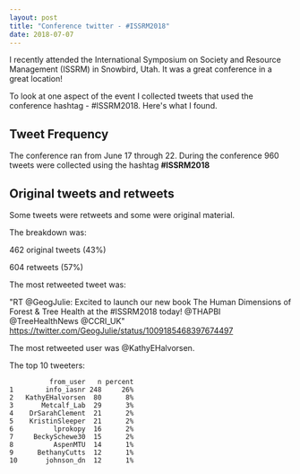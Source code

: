 ```yaml
---
layout: post
title: "Conference twitter - #ISSRM2018"
date: 2018-07-07
---
```


I recently attended the International Symposium on Society and Resource Management (ISSRM) in Snowbird, Utah. It was a great conference in a great location!

To look at one aspect of the event I collected tweets that used the conference hashtag - #ISSRM2018. Here's what I found.


## Tweet Frequency

The conference ran from June 17 through 22. During the conference 960 tweets were collected using the hashtag **#ISSRM2018**

## Original tweets and retweets

Some tweets were retweets and some were original material.

The breakdown was:

462 original tweets (43%)

604 retweets (57%)

The most retweeted tweet was:

"RT @GeogJulie: Excited to launch our new book The Human Dimensions of Forest & Tree Health at the #ISSRM2018 today! @THAPBI @TreeHealthNews @CCRI_UK" https://twitter.com/GeogJulie/status/1009185468397674497

The most retweeted user was @KathyEHalvorsen.

The top 10 tweeters:

              from_user   n percent
    1        info_iasnr 248     26%
    2   KathyEHalvorsen  80      8%
    3       Metcalf_Lab  29      3%
    4    DrSarahClement  21      2%
    5    KristinSleeper  21      2%
    6          lprokopy  16      2%
    7     BeckySchewe30  15      2%
    8          AspenMTU  14      1%
    9      BethanyCutts  12      1%
    10       johnson_dn  12      1%
